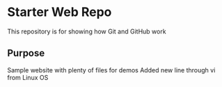 # Starter Web Repo

This repository is for showing how Git and GitHub work

## Purpose

Sample website with plenty of files for demos
Added new line through vi from Linux OS
